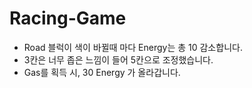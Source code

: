 # Racing-Game

- Road 블럭이 색이 바뀔때 마다 Energy는 총 10 감소합니다.
- 3칸은 너무 좁은 느낌이 들어 5칸으로 조정했습니다.
- Gas를 획득 시, 30 Energy 가 올라갑니다.
